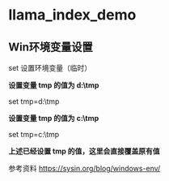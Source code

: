 # llama_index_demo





## Win环境变量设置

set 设置环境变量（临时）

**设置变量 tmp 的值为 d:\tmp**

set tmp=d:\tmp

**设置变量 tmp 的值为 c:\tmp**

set tmp=c:\tmp

**上述已经设置 tmp 的值，这里会直接覆盖原有值**

参考资料 https://sysin.org/blog/windows-env/
